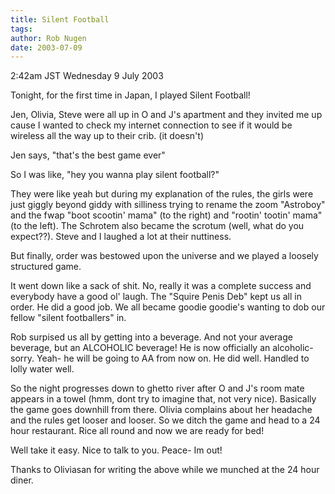 ```yaml
---
title: Silent Football
tags: 
author: Rob Nugen
date: 2003-07-09
---
```


<p class=date>2:42am JST Wednesday 9 July 2003</p>

<p>Tonight, for the first time in Japan, I played Silent Football!</p>

<p>Jen, Olivia, Steve were all up in O and J's apartment and they
invited me up cause I wanted to check my internet connection to see if
it would be wireless all the way up to their crib.  (it doesn't)</p>

<p>Jen says, "that's the best game ever"</p>

<p>So I was like, "hey you wanna play silent football?"</p>

<p>They were like yeah but during my explanation of the rules, the
girls were just giggly beyond giddy with silliness trying to rename
the zoom "Astroboy" and the fwap "boot scootin' mama" (to the right)
and "rootin' tootin' mama" (to the left).  The Schrotem also became
the scrotum (well, what do you expect??). Steve and I laughed a lot at
their nuttiness.</p>


<p>But finally, order was bestowed upon the universe and we played a
loosely structured game.</p>

<p class=message>It went down like a sack of shit. No, really it was a
complete success and everybody have a good ol' laugh. The "Squire
Penis Deb" kept us all in order. He did a good job. We all became
goodie goodie's wanting to dob our fellow "silent footballers" in.</p>

<p class=message>Rob surpised us all by getting into a beverage. And
not your average beverage, but an ALCOHOLIC beverage! He is now
officially an alcoholic- sorry. Yeah- he will be going to AA from now
on. He did well. Handled to lolly water well.</p>

<p class=message>So the night progresses down to ghetto river after O
and J's room mate appears in a towel (hmm, dont try to imagine that,
not very nice). Basically the game goes downhill from there. Olivia
complains about her headache and the rules get looser and looser. So
we ditch the game and head to a 24 hour restaurant. Rice all round and
now we are ready for bed!</p>

<p class=message>Well take it easy. Nice to talk to you.  Peace- Im
out!</p>

<p>Thanks to Oliviasan for writing the above while we munched at the
24 hour diner.</p>

